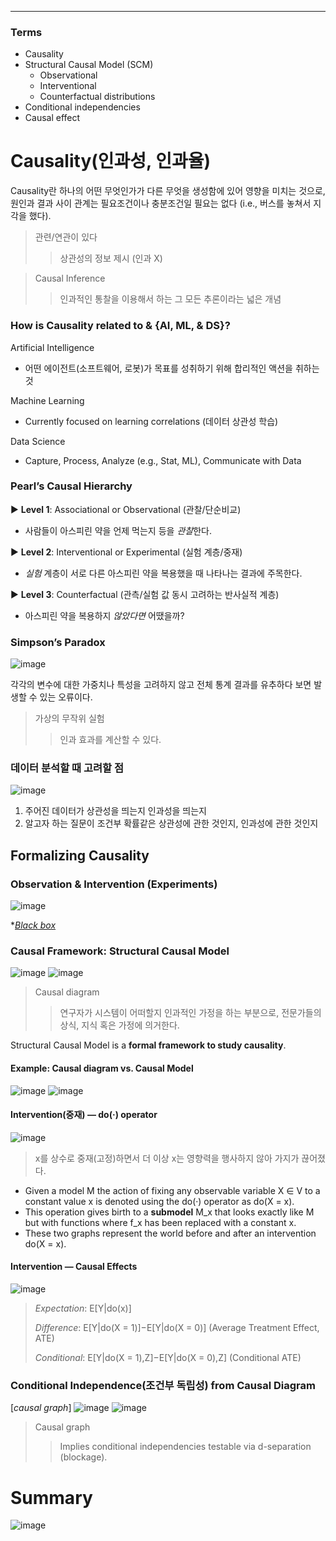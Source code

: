 ****
### Terms
- Causality
- Structural Causal Model (SCM)
  - Observational 
  - Interventional
  - Counterfactual distributions
- Conditional independencies
- Causal effect

# Causality(인과성, 인과율)
Causality란 하나의 어떤 무엇인가가 다른 무엇을 생성함에 있어 영향을 미치는 것으로, 원인과 결과 사이 관계는 필요조건이나 충분조건일 필요는 없다 (i.e., 버스를 놓쳐서 지각을 했다).

> 관련/연관이 있다
>> 상관성의 정보 제시 (인과 X)

> Causal Inference
>> 인과적인 통찰을 이용해서 하는 그 모든 추론이라는 넓은 개념

### How is Causality related to & {AI, ML, & DS}?
Artificial Intelligence
- 어떤 에이전트(소프트웨어, 로봇)가 목표를 성취하기 위해 합리적인 액션을 취하는 것

Machine Learning
- Currently focused on learning correlations (데이터 상관성 학습)

Data Science
- Capture, Process, Analyze (e.g., Stat, ML), Communicate with Data

### Pearl’s Causal Hierarchy
▶ **Level 1**: Associational or Observational (관찰/단순비교)
- 사람들이 아스피린 약을 언제 먹는지 등을 *관찰*한다.

▶ **Level 2**: Interventional or Experimental (실험 계층/중재)
- *실험* 계층이 서로 다른 아스피린 약을 복용했을 때 나타나는 결과에 주목한다.

▶ **Level 3**: Counterfactual (관측/실험 값 동시 고려하는 반사실적 계층)
- 아스피린 약을 복용하지 *않았다면* 어땠을까?

### Simpson’s Paradox
![image](https://user-images.githubusercontent.com/39285147/179286008-13299b1e-3cba-464a-bb0c-a3634af0865e.png)

각각의 변수에 대한 가중치나 특성을 고려하지 않고 전체 통계 결과를 유추하다 보면 발생할 수 있는 오류이다.

> 가상의 무작위  실험
>> 인과 효과를 계산할 수 있다.

### 데이터 분석할 때 고려할 점
![image](https://user-images.githubusercontent.com/39285147/179286653-d13cde9a-bd3d-4e01-8eb4-a81333036c30.png)

1. 주어진 데이터가 상관성을 띄는지 인과성을 띄는지
2. 알고자 하는 질문이 조건부 확률같은 상관성에 관한 것인지, 인과성에 관한 것인지

## Formalizing Causality
### Observation & Intervention (Experiments)
![image](https://user-images.githubusercontent.com/39285147/179287137-a021f63a-2280-48cf-a145-5445dc6eb1ef.png)

**[Black box](https://github.com/EricChoii/ai-terms/blob/main/README.md)*

### Causal Framework: Structural Causal Model
![image](https://user-images.githubusercontent.com/39285147/179287565-4b21f326-8ac0-44c6-a9d7-8845d2e06124.png)
![image](https://user-images.githubusercontent.com/39285147/179287235-098cf491-9e62-455e-8950-3ee316388863.png)

> Causal diagram
>> 연구자가 시스템이 어떠할지 인과적인 가정을 하는 부분으로, 전문가들의 상식, 지식 혹은 가정에 의거한다.

Structural Causal Model is a **formal framework to study causality**.

#### Example: Causal diagram vs. Causal Model
![image](https://user-images.githubusercontent.com/39285147/179287850-195372a8-5d93-4c59-8f9c-15de88f8b42e.png)
![image](https://user-images.githubusercontent.com/39285147/179287861-c7f36343-d6f9-4d3c-b66b-e8404e58522e.png)

#### Intervention(중재) — do(·) operator
![image](https://user-images.githubusercontent.com/39285147/179288066-02f548b0-d1df-4cd1-a51e-60e1b5d5facf.png)

> x를 상수로 중재(고정)하면서 더 이상 x는 영향력을 행사하지 않아 가지가 끊어졌다.

- Given a model M the action of fixing any observable variable X ∈ V to a constant value x is denoted using the do(·) operator as do(X = x).
- This operation gives birth to a **submodel** M_x that looks exactly like M but with functions where f_x has been replaced with a constant x.
- These two graphs represent the world before and after an intervention do(X = x).

#### Intervention — Causal Effects
![image](https://user-images.githubusercontent.com/39285147/179288459-2e2acbb2-151f-4ddf-8a38-47d435a0029a.png)

> *Expectation*: E[Y|do(x)]
>
> *Difference*: E[Y|do(X = 1)]−E[Y|do(X = 0)] (Average Treatment Effect, ATE)
> 
> *Conditional*: E[Y|do(X = 1),Z]−E[Y|do(X = 0),Z] (Conditional ATE)

### Conditional Independence(조건부 독립성) from Causal Diagram
[*causal graph*]
![image](https://user-images.githubusercontent.com/39285147/179288715-02623456-cbea-44ce-a9dd-ff55c646ca5b.png)
![image](https://user-images.githubusercontent.com/39285147/179288637-37cec2cd-dc91-4829-80b4-ecf015233985.png)

> Causal graph
>> Implies conditional independencies testable via d-separation (blockage).

# Summary
![image](https://user-images.githubusercontent.com/39285147/179288795-c15c5478-62e1-403c-a9aa-43b05a52bd92.png)
